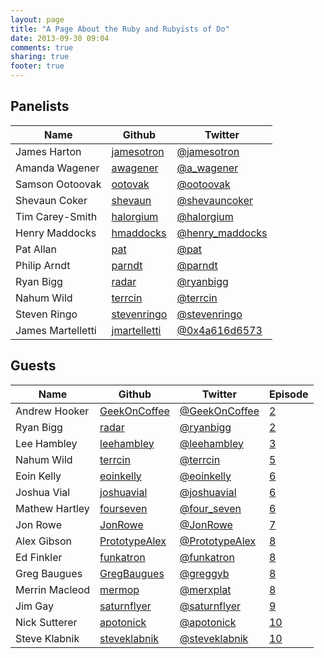 ```yaml
---
layout: page
title: "A Page About the Ruby and Rubyists of Do"
date: 2013-09-30 09:04
comments: true
sharing: true
footer: true
---
```


## Panelists

Name              | Github | Twitter
----              | ------ | ------
James Harton	  | [jamesotron](https://github.com/jamesotron)     | [@jamesotron](https://twitter.com/jamesotron)
Amanda Wagener	  | [awagener](https://github.com/awagener)         | [@a_wagener](https://twitter.com/a_wagener)
Samson Ootoovak   | [ootovak](https://github.com/ootoovak)          | [@ootoovak](https://twitter.com/ootoovak)
Shevaun Coker     | [shevaun](https://github.com/shevaun)           | [@shevauncoker](https://twitter.com/shevauncoker)
Tim Carey-Smith	  | [halorgium](https://github.com/halorgium)       | [@halorgium](https://twitter.com/halorgium)
Henry Maddocks	  | [hmaddocks](https://github.com/hmaddocks)       | [@henry_maddocks](https://twitter.com/henry_maddocks)
Pat Allan         | [pat](https://github.com/pat)                   | [@pat](https://twitter.com/pat)
Philip Arndt	  | [parndt](https://github.com/parndt)	            | [@parndt](https://twitter.com/parndt)
Ryan Bigg         | [radar](https://github.com/radar)               | [@ryanbigg](https://twitter.com/ryanbigg)
Nahum Wild        | [terrcin](https://github.com/terrcin)           | [@terrcin](https://twitter.com/terrcin)
Steven Ringo      | [stevenringo](https://github.com/stevenringo)   | [@stevenringo](https://twitter.com/stevenringo)
James Martelletti | [jmartelletti](https://github.com/jmartelletti) | [@0x4a616d6573](https://twitter.com/0x4a616d6573)

## Guests
Name            | Github | Twitter | Episode
----            | ------ | ------  | -------
Andrew Hooker	| [GeekOnCoffee](https://github.com/GeekOnCoffee)   | [@GeekOnCoffee](https://twitter.com/GeekOnCoffee) | [2](/blog/2013/10/18/show-2-a-globally-distributed-team/)
Ryan Bigg       | [radar](https://github.com/radar)                 | [@ryanbigg](https://twitter.com/ryanbigg)         | [2](/blog/2013/10/18/show-2-a-globally-distributed-team/)
Lee Hambley     | [leehambley](https://github.com/leehambley)       | [@leehambley](https://twitter.com/leehambley)     | [3](/blog/2013/11/01/show-3-capistrano-with-lee-hanbley/)
Nahum Wild      | [terrcin](https://github.com/terrcin)             | [@terrcin](https://twitter.com/terrcin)           | [5](/blog/2013/12/04/show-5-ruby-community-with-nahum-wild/)
Eoin Kelly      | [eoinkelly](https://github.com/eoinkelly)         | [@eoinkelly](https://twitter.com/eoinkelly)       | [6](/blog/2013/12/16/show-6-teaching-ruby/)
Joshua Vial     | [joshuavial](https://github.com/joshuavial)       | [@joshuavial](https://twitter.com/joshuavial)     | [6](/blog/2013/12/16/show-6-teaching-ruby/)
Mathew Hartley  | [fourseven](https://github.com/fourseven)         | [@four_seven](https://twitter.com/four_seven)     | [6](/blog/2013/12/16/show-6-teaching-ruby/)
Jon Rowe        | [JonRowe](https://github.com/JonRowe)             | [@JonRowe](https://twitter.com/JonRowe)           | [7](/blog/2014/01/10/show-7-rspec-3-with-jon-rowe/)
Alex Gibson     | [PrototypeAlex](https://github.com/PrototypeAlex) | [@PrototypeAlex](https://twitter.com/PrototypeAlex) | [8](/blog/2014/01/28/show-8-mental-illness-with-greg-baugues-and-ed-finkler/)
Ed Finkler      | [funkatron](https://github.com/funkatron)         | [@funkatron](https://twitter.com/funkatron)       | [8](/blog/2014/01/28/show-8-mental-illness-with-greg-baugues-and-ed-finkler/)
Greg Baugues    | [GregBaugues](https://github.com/GregBaugues)     | [@greggyb](https://twitter.com/greggyb)           | [8](/blog/2014/01/28/show-8-mental-illness-with-greg-baugues-and-ed-finkler/)
Merrin Macleod  | [mermop](https://github.com/mermop)               | [@merxplat](https://twitter.com/merxplat)         | [8](/blog/2014/01/28/show-8-mental-illness-with-greg-baugues-and-ed-finkler/)
Jim Gay         | [saturnflyer](https://github.com/saturnflyer)     | [@saturnflyer](https://twitter.com/saturnflyer)   | [9](/blog/2014/02/10/show-9-dci-with-jim-gay-and-craig-ambrose/)
Nick Sutterer   | [apotonick](https://github.com/apotonick)         | [@apotonick](https://twitter.com/apotonick)       | [10](/blog/2014/02/19/show-10-rest-apis-with-nick-sutterer-and-steve-klabnik/)
Steve Klabnik   | [steveklabnik](https://github.com/steveklabnik)   | [@steveklabnik](https://twitter.com/steveklabnik) | [10](/blog/2014/02/19/show-10-rest-apis-with-nick-sutterer-and-steve-klabnik/)

